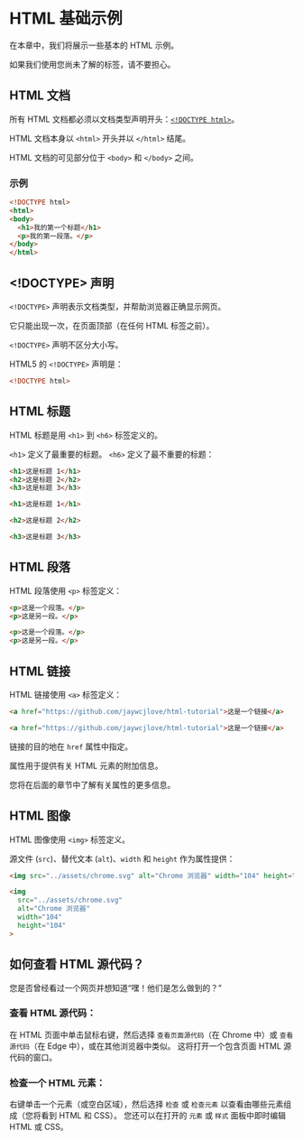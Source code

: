 HTML 基础示例
===

在本章中，我们将展示一些基本的 HTML 示例。

如果我们使用您尚未了解的标签，请不要担心。

## HTML 文档

所有 HTML 文档都必须以文档类型声明开头：[`<!DOCTYPE html>`](../tags/doctype.md)。

HTML 文档本身以 `<html>` 开头并以 `</html>` 结尾。

HTML 文档的可见部分位于 `<body>` 和 `</body>` 之间。

### 示例

```html idoc:preview:iframe
<!DOCTYPE html>
<html>
<body>
  <h1>我的第一个标题</h1>
  <p>我的第一段落。</p>
</body>
</html>
```

## \<!DOCTYPE> 声明

`<!DOCTYPE>` 声明表示文档类型，并帮助浏览器正确显示网页。

它只能出现一次，在页面顶部（在任何 HTML 标签之前）。

`<!DOCTYPE>` 声明不区分大小写。

HTML5 的 `<!DOCTYPE>` 声明是：

```html
<!DOCTYPE html>
```

## HTML 标题

HTML 标题是用 `<h1>` 到 `<h6>` 标签定义的。

`<h1>` 定义了最重要的标题。 `<h6>` 定义了最不重要的标题：

```html
<h1>这是标题 1</h1>
<h2>这是标题 2</h2>
<h3>这是标题 3</h3>
```

```html idoc:preview:iframe
<h1>这是标题 1</h1>

<h2>这是标题 2</h2>

<h3>这是标题 3</h3>
```

## HTML 段落

HTML 段落使用 `<p>` 标签定义：

```html
<p>这是一个段落。</p>
<p>这是另一段。</p>
```

```html idoc:preview:iframe
<p>这是一个段落。</p>
<p>这是另一段。</p>
```

## HTML 链接

HTML 链接使用 `<a>` 标签定义：

```html
<a href="https://github.com/jaywcjlove/html-tutorial">这是一个链接</a>
```

```html idoc:preview
<a href="https://github.com/jaywcjlove/html-tutorial">这是一个链接</a>
```

链接的目的地在 `href` 属性中指定。

属性用于提供有关 HTML 元素的附加信息。

您将在后面的章节中了解有关属性的更多信息。

## HTML 图像

HTML 图像使用 `<img>` 标签定义。

源文件 (`src`)、替代文本 (`alt`)、`width` 和 `height` 作为属性提供：

```html
<img src="../assets/chrome.svg" alt="Chrome 浏览器" width="104" height="104">
```

```html idoc:preview
<img
  src="../assets/chrome.svg"
  alt="Chrome 浏览器"
  width="104"
  height="104"
>
```

## 如何查看 HTML 源代码？

您是否曾经看过一个网页并想知道“嘿！他们是怎么做到的？”

### 查看 HTML 源代码：

在 HTML 页面中单击鼠标右键，然后选择 `查看页面源代码`（在 Chrome 中）或 `查看源代码`（在 Edge 中），或在其他浏览器中类似。 这将打开一个包含页面 HTML 源代码的窗口。

### 检查一个 HTML 元素：

右键单击一个元素（或空白区域），然后选择 `检查` 或 `检查元素` 以查看由哪些元素组成（您将看到 HTML 和 CSS）。 您还可以在打开的 `元素` 或 `样式` 面板中即时编辑 HTML 或 CSS。